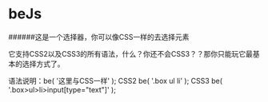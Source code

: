 beJs
=============
######这是一个选择器，你可以像CSS一样的去选择元素

它支持CSS2以及CSS3的所有语法，什么？你还不会CSS3？？那你只能玩它最基本的选择方式了。

语法说明：be( '这里与CSS一样' );
CSS2
    be( '.box ul li' );
CSS3
    be( '.box>ul>li>input[type="text"]' );